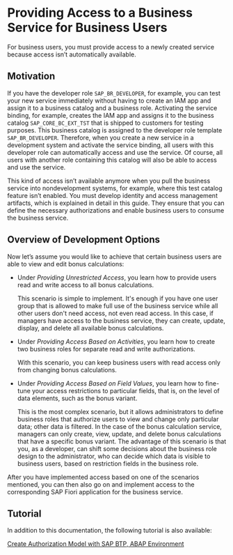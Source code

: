 <!-- loio8b23d425aa424c92a12dbd45311d0560 -->

# Providing Access to a Business Service for Business Users

For business users, you must provide access to a newly created service because access isn’t automatically available.



<a name="loio8b23d425aa424c92a12dbd45311d0560__section_s2r_k45_mpb"/>

## Motivation

If you have the developer role `SAP_BR_DEVELOPER`, for example, you can test your new service immediately without having to create an IAM app and assign it to a business catalog and a business role. Activating the service binding, for example, creates the IAM app and assigns it to the business catalog `SAP_CORE_BC_EXT_TST` that is shipped to customers for testing purposes. This business catalog is assigned to the developer role template `SAP_BR_DEVELOPER`. Therefore, when you create a new service in a development system and activate the service binding, all users with this developer role can automatically access and use the service. Of course, all users with another role containing this catalog will also be able to access and use the service.

This kind of access isn’t available anymore when you pull the business service into nondevelopment systems, for example, where this test catalog feature isn’t enabled. You must develop identity and access management artifacts, which is explained in detail in this guide. They ensure that you can define the necessary authorizations and enable business users to consume the business service.



<a name="loio8b23d425aa424c92a12dbd45311d0560__section_fbd_1m4_nlb"/>

## Overview of Development Options

Now let’s assume you would like to achieve that certain business users are able to view and edit bonus calculations:

-   Under *Providing Unrestricted Access*, you learn how to provide users read and write access to all bonus calculations.

    This scenario is simple to implement. It's enough if you have one user group that is allowed to make full use of the business service while all other users don't need access, not even read access. In this case, if managers have access to the business service, they can create, update, display, and delete all available bonus calculations.

-   Under *Providing Access Based on Activities*, you learn how to create two business roles for separate read and write authorizations.

    With this scenario, you can keep business users with read access only from changing bonus calculations.

-   Under *Providing Access Based on Field Values*, you learn how to fine-tune your access restrictions to particular fields, that is, on the level of data elements, such as the bonus variant.

    This is the most complex scenario, but it allows administrators to define business roles that authorize users to view and change only particular data; other data is filtered. In the case of the bonus calculation service, managers can only create, view, update, and delete bonus calculations that have a specific bonus variant. The advantage of this scenario is that you, as a developer, can shift some decisions about the business role design to the administrator, who can decide which data is visible to business users, based on restriction fields in the business role.


After you have implemented access based on one of the scenarios mentioned, you can then also go on and implement access to the corresponding SAP Fiori application for the business service.



<a name="loio8b23d425aa424c92a12dbd45311d0560__section_qq3_djz_cqb"/>

## Tutorial

In addition to this documentation, the following tutorial is also available:

[Create Authorization Model with SAP BTP, ABAP Environment](https://developers.sap.com/group.abap-env-authorizations.html)

